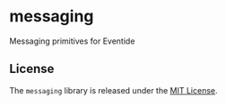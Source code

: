 # messaging

Messaging primitives for Eventide

## License

The `messaging` library is released under the [MIT License](https://github.com/eventide-project/messaging/blob/master/MIT-License.txt).
